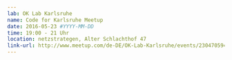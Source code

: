 ```yaml
---
lab: OK Lab Karlsruhe
name: Code for Karlsruhe Meetup
date: 2016-05-23 #YYYY-MM-DD
time: 19:00 - 21 Uhr
location: netzstrategen, Alter Schlachthof 47
link-url: http://www.meetup.com/de-DE/OK-Lab-Karlsruhe/events/230470594/
---
```

